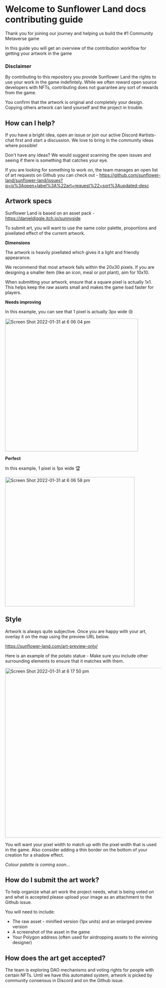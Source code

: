 # Welcome to Sunflower Land docs contributing guide

Thank you for joining our journey and helping us build the #1 Community Metaverse game

In this guide you will get an overview of the contribution workflow for getting your artwork in the game

### Disclaimer

By contributing to this repository you provide Sunflower Land the rights to use your work in the game indefintely. While we often reward open source developers with NFTs, contributing does not guarantee any sort of rewards from the game.

You confirm that the artwork is original and completely your design. Copying others artwork can land yourself and the project in trouble.

## How can I help?

If you have a bright idea, open an issue or join our active Discord #artists-chat first and start a discussion. We love to bring in the community ideas where possible!

Don't have any ideas? We would suggest scanning the open issues and seeing if there is something that catches your eye.

If you are looking for something to work on, the team manages an open list of art requests on Github you can check out - https://github.com/sunflower-land/sunflower-land/issues?q=is%3Aopen+label%3A%22art+request%22+sort%3Aupdated-desc

## Artwork specs

Sunflower Land is based on an asset pack - https://danieldiggle.itch.io/sunnyside

To submit art, you will want to use the same color palette, proportions and pixellated effect of the current artwork.

**Dimensions**

The artwork is heavily pixellated which gives it a light and friendly appearance.

We recommend that most artwork falls within the 20x30 pixels. If you are designing a smaller item (like an icon, meal or pot plant), aim for 10x10.

When submitting your artwork, ensure that a square pixel is actually 1x1. This helps keep the raw assets small and makes the game load faster for players.

**Needs improving**

In this example, you can see that 1 pixel is actually 3px wide 😢

<img width="430" alt="Screen Shot 2022-01-31 at 6 06 04 pm" src="https://user-images.githubusercontent.com/11745561/151874769-874ffbb2-564a-4dea-a669-8da3f5aab764.png">

**Perfect**

In this example, 1 pixel is 1px wide 🏆

<img width="419" alt="Screen Shot 2022-01-31 at 6 06 58 pm" src="https://user-images.githubusercontent.com/11745561/151874904-4e625b63-07fa-4c52-ba28-0fb29b3c0190.png">


## Style

Artwork is always quite subjective. Once you are happy with your art, overlay it on the map using the preview URL below.

https://sunflower-land.com/art-preview-only/

Here is an example of the potato statue - Make sure you include other surrounding elements to ensure that it matches with them. 

<img width="549" alt="Screen Shot 2022-01-31 at 6 17 50 pm" src="https://user-images.githubusercontent.com/11745561/151874609-182d4d11-64a1-4156-bbf4-755563215181.png">

You will want your pixel width to match up with the pixel width that is used in the game. Also consider adding a thin border on the bottom of your creation for a shadow effect.

_Colour palette is coming soon..._

## How do I submit the art work?

To help organize what art work the project needs, what is being voted on and what is accepted please upload your image as an attachment to the Github issue.

You will need to include:

- The raw asset - minified version (1px units) and an enlarged preview version
- A screenshot of the asset in the game
- Your Polygon address (often used for airdropping assets to the winning designer)

## How does the art get accepted?

The team is exploring DAO mechanisms and voting rights for people with certain NFTs. Until we have this automated system, artwork is picked by community consensus in Discord and on the Github issue.
